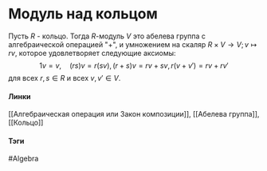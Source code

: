 # Модуль над кольцом
Пусть $R$  - кольцо. Тогда $R$-модуль $V$ это абелева группа с алгебраической операцией "$+$", и умножением на скаляр $R\times V\rightarrow V;v\mapsto rv$, которое удовлетворяет следующие аксиомы:
$$
1v=v, \quad(rs)v=r(sv), (r+s)v=rv+sv,r(v+v')=rv+rv'
$$
для всех $r,s\in R$ и всех $v,v'\in V$.
#### Линки 
[[Алгебраическая операция или Закон композиции]],
[[Абелева группа]],
[[Кольцо]]
#### Тэги 
 #Algebra 